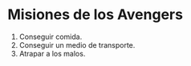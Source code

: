 # Misiones de los Avengers

1. Conseguir comida.
2. Conseguir un medio de transporte.
3. Atrapar a los malos.